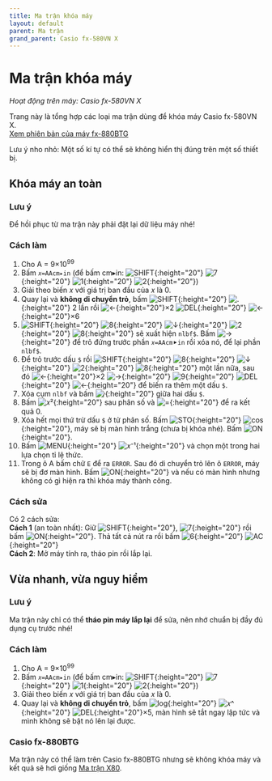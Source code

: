 ```yaml
---
title: Ma trận khóa máy
layout: default
parent: Ma trận
grand_parent: Casio fx-580VN X
---
```


# Ma trận khóa máy
*Hoạt động trên máy: Casio fx-580VN X*

Trang này là tổng hợp các loại ma trận dùng để khóa máy Casio fx-580VN X.  
[Xem phiên bản của máy fx-880BTG](/thu-vien-ma-tran/docs/fx880btg/ma-tran/ma-tran-khoa-may.html)

Lưu ý nho nhỏ: Một số kí tự có thể sẽ không hiển thị đúng trên một số thiết bị.

## Khóa máy an toàn
### Lưu ý
Để hồi phục từ ma trận này phải đặt lại dữ liệu máy nhé!

### Cách làm
1. Cho A = 9×10<sup>99</sup>
2. Bấm `𝑥=AAcm▸in` (để bấm cm▸in: ![SHIFT]{:height="20"} ![7]{:height="20"} ![1]{:height="20"} ![2]{:height="20"})
3. Giải theo biến 𝑥 với giá trị ban đầu của 𝑥 là 0.
4. Quay lại và **không di chuyển trỏ**, bấm ![SHIFT]{:height="20"} ![.]{:height="20"} 2 lần rồi ![←]{:height="20"}×2 ![DEL]{:height="20"} ![←]{:height="20"}×6
5. ![SHIFT]{:height="20"} ![8]{:height="20"} ![↓]{:height="20"} ![2]{:height="20"} ![8]{:height="20"} sẽ xuất hiện `nlbf$`. Bấm ![→]{:height="20"} để trỏ đứng trước phần `𝑥=AAcm⯈in` rồi xóa nó, để lại phần `nlbf$`.
6. Để trỏ trước dấu `$` rồi ![SHIFT]{:height="20"} ![8]{:height="20"} ![↓]{:height="20"} ![2]{:height="20"} ![8]{:height="20"} một lần nữa, sau đó ![←]{:height="20"}×2 ![→]{:height="20"} ![9]{:height="20"} ![DEL]{:height="20"} ![←]{:height="20"} để biến ra thêm một dấu `$`.
7. Xóa cụm `nlbf` và bấm ![⁄]{:height="20"} giữa hai dấu `$`.
8. Bấm ![𝑥²]{:height="20"} sau phân số và ![=]{:height="20"} để ra kết quả 0.
9. Xóa hết mọi thứ trừ dấu `$` ở tử phân số. Bấm ![STO]{:height="20"} ![cos]{:height="20"}, máy sẽ bị màn hình trắng (chưa bị khóa nhé). Bấm ![ON]{:height="20"}.
10. Bấm ![MENU]{:height="20"} ![𝑥⁻¹]{:height="20"} và chọn một trong hai lựa chọn tỉ lệ thức.
11. Trong ô A bấm chữ `E` để ra `ERROR`. Sau đó di chuyển trỏ lên ô `ERROR`, máy sẽ bị đơ màn hình. Bấm ![ON]{:height="20"} và nếu có màn hình nhưng không có gì hiện ra thì khóa máy thành công.

### Cách sửa
Có 2 cách sửa:  
**Cách 1** (an toàn nhất): Giữ ![SHIFT]{:height="20"}, ![7]{:height="20"} rồi bấm ![ON]{:height="20"}. Thả tất cả nút ra rồi bấm ![6]{:height="20"} ![AC]{:height="20"}  
**Cách 2**: Mở máy tính ra, tháo pin rồi lắp lại.

## Vừa nhanh, vừa nguy hiểm
### Lưu ý
Ma trận này chỉ có thể **tháo pin máy lắp lại** để sửa, nên nhớ chuẩn bị đầy đủ dụng cụ trước nhé!

### Cách làm
1. Cho A = 9×10<sup>99</sup>
2. Bấm `𝑥=AAcm▸in` (để bấm cm▸in: ![SHIFT]{:height="20"} ![7]{:height="20"} ![1]{:height="20"} ![2]{:height="20"})
3. Giải theo biến 𝑥 với giá trị ban đầu của 𝑥 là 0.
4. Quay lại và **không di chuyển trỏ**, bấm ![log]{:height="20"} ![𝑥^]{:height="20"} ![DEL]{:height="20"}×5, màn hình sẽ tắt ngay lập tức và mình không sẽ bật nó lên lại được.

### Casio fx-880BTG
Ma trận này có thể làm trên Casio fx-880BTG nhưng sẽ không khóa máy và kết quả sẽ hơi giống [Ma trận X80](/thu-vien-ma-tran/docs/ma-tran/ma-tran-x80.html).

[SHIFT]: /thu-vien-ma-tran/images/fx580vnx/shift.png
[ALPHA]: /thu-vien-ma-tran/images/fx580vnx/alpha.png
[MENU]: /thu-vien-ma-tran/images/fx580vnx/menu.png
[ON]: /thu-vien-ma-tran/images/fx580vnx/on.png
[←]: /thu-vien-ma-tran/images/fx580vnx/dpad_left.png
[→]: /thu-vien-ma-tran/images/fx580vnx/dpad_right.png
[↓]: /thu-vien-ma-tran/images/fx580vnx/dpad_down.png
[⁄]: /thu-vien-ma-tran/images/fx580vnx/frac.png
[𝑥²]: /thu-vien-ma-tran/images/fx580vnx/expo_2.png
[𝑥^]: /thu-vien-ma-tran/images/fx580vnx/expo.png
[log]: /thu-vien-ma-tran/images/fx580vnx/log.png
[𝑥⁻¹]: /thu-vien-ma-tran/images/fx580vnx/expo_-1.png
[cos]: /thu-vien-ma-tran/images/fx580vnx/cos.png
[STO]: /thu-vien-ma-tran/images/fx580vnx/sto.png
[S⇔D]: /thu-vien-ma-tran/images/fx580vnx/sd.png
[DEL]: /thu-vien-ma-tran/images/fx580vnx/del.png
[AC]: /thu-vien-ma-tran/images/fx580vnx/ac.png
[1]: /thu-vien-ma-tran/images/fx580vnx/1.png
[2]: /thu-vien-ma-tran/images/fx580vnx/2.png
[6]: /thu-vien-ma-tran/images/fx580vnx/6.png
[7]: /thu-vien-ma-tran/images/fx580vnx/7.png
[8]: /thu-vien-ma-tran/images/fx580vnx/8.png
[9]: /thu-vien-ma-tran/images/fx580vnx/9.png
[.]: /thu-vien-ma-tran/images/fx580vnx/decimal.png
[=]: /thu-vien-ma-tran/images/fx580vnx/exec.png
